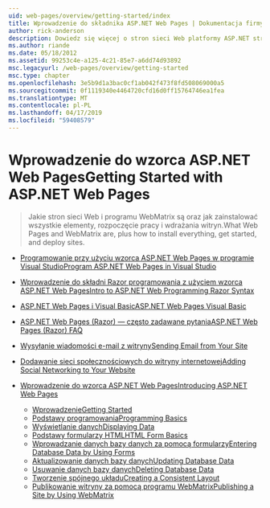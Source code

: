 ```yaml
---
uid: web-pages/overview/getting-started/index
title: Wprowadzenie do składnika ASP.NET Web Pages | Dokumentacja firmy Microsoft
author: rick-anderson
description: Dowiedz się więcej o stron sieci Web platformy ASP.NET strony sieci Web ASP.NET i Nowa składnia Razor oferują szybki, przystępny i nieskomplikowany sposób łączenia kodu serwera z HTML t...
ms.author: riande
ms.date: 05/18/2012
ms.assetid: 99253c4e-a125-4c21-85e7-a6dd74d93892
msc.legacyurl: /web-pages/overview/getting-started
msc.type: chapter
ms.openlocfilehash: 3e5b9d1a3bac0cf1ab042f473f8fd508069000a5
ms.sourcegitcommit: 0f1119340e4464720cfd16d0ff15764746ea1fea
ms.translationtype: MT
ms.contentlocale: pl-PL
ms.lasthandoff: 04/17/2019
ms.locfileid: "59408579"
---
```

# <a name="getting-started-with-aspnet-web-pages"></a><span data-ttu-id="44546-103">Wprowadzenie do wzorca ASP.NET Web Pages</span><span class="sxs-lookup"><span data-stu-id="44546-103">Getting Started with ASP.NET Web Pages</span></span>

> <span data-ttu-id="44546-104">Jakie stron sieci Web i programu WebMatrix są oraz jak zainstalować wszystkie elementy, rozpoczęcie pracy i wdrażania witryn.</span><span class="sxs-lookup"><span data-stu-id="44546-104">What Web Pages and WebMatrix are, plus how to install everything, get started, and deploy sites.</span></span>


- [<span data-ttu-id="44546-105">Programowanie przy użyciu wzorca ASP.NET Web Pages w programie Visual Studio</span><span class="sxs-lookup"><span data-stu-id="44546-105">Program ASP.NET Web Pages in Visual Studio</span></span>](program-asp-net-web-pages-in-visual-studio.md)
- [<span data-ttu-id="44546-106">Wprowadzenie do składni Razor programowania z użyciem wzorca ASP.NET Web Pages</span><span class="sxs-lookup"><span data-stu-id="44546-106">Intro to ASP.NET Web Programming Razor Syntax</span></span>](introducing-razor-syntax-c.md)
- [<span data-ttu-id="44546-107">ASP.NET Web Pages i Visual Basic</span><span class="sxs-lookup"><span data-stu-id="44546-107">ASP.NET Web Pages Visual Basic</span></span>](introducing-razor-syntax-vb.md)
- [<span data-ttu-id="44546-108">ASP.NET Web Pages (Razor) — często zadawane pytania</span><span class="sxs-lookup"><span data-stu-id="44546-108">ASP.NET Web Pages (Razor) FAQ</span></span>](aspnet-web-pages-razor-faq.md)
- [<span data-ttu-id="44546-109">Wysyłanie wiadomości e-mail z witryny</span><span class="sxs-lookup"><span data-stu-id="44546-109">Sending Email from Your Site</span></span>](11-adding-email-to-your-web-site.md)
- [<span data-ttu-id="44546-110">Dodawanie sieci społecznościowych do witryny internetowej</span><span class="sxs-lookup"><span data-stu-id="44546-110">Adding Social Networking to Your Website</span></span>](13-adding-social-networking-to-your-web-site.md)
- [<span data-ttu-id="44546-111">Wprowadzenie do wzorca ASP.NET Web Pages</span><span class="sxs-lookup"><span data-stu-id="44546-111">Introducing ASP.NET Web Pages</span></span>](introducing-aspnet-web-pages-2/index.md)

    - [<span data-ttu-id="44546-112">Wprowadzenie</span><span class="sxs-lookup"><span data-stu-id="44546-112">Getting Started</span></span>](introducing-aspnet-web-pages-2/getting-started.md)
    - [<span data-ttu-id="44546-113">Podstawy programowania</span><span class="sxs-lookup"><span data-stu-id="44546-113">Programming Basics</span></span>](introducing-aspnet-web-pages-2/intro-to-web-pages-programming.md)
    - [<span data-ttu-id="44546-114">Wyświetlanie danych</span><span class="sxs-lookup"><span data-stu-id="44546-114">Displaying Data</span></span>](introducing-aspnet-web-pages-2/displaying-data.md)
    - [<span data-ttu-id="44546-115">Podstawy formularzy HTML</span><span class="sxs-lookup"><span data-stu-id="44546-115">HTML Form Basics</span></span>](introducing-aspnet-web-pages-2/form-basics.md)
    - [<span data-ttu-id="44546-116">Wprowadzanie danych bazy danych za pomocą formularzy</span><span class="sxs-lookup"><span data-stu-id="44546-116">Entering Database Data by Using Forms</span></span>](introducing-aspnet-web-pages-2/entering-data.md)
    - [<span data-ttu-id="44546-117">Aktualizowanie danych bazy danych</span><span class="sxs-lookup"><span data-stu-id="44546-117">Updating Database Data</span></span>](introducing-aspnet-web-pages-2/updating-data.md)
    - [<span data-ttu-id="44546-118">Usuwanie danych bazy danych</span><span class="sxs-lookup"><span data-stu-id="44546-118">Deleting Database Data</span></span>](introducing-aspnet-web-pages-2/deleting-data.md)
    - [<span data-ttu-id="44546-119">Tworzenie spójnego układu</span><span class="sxs-lookup"><span data-stu-id="44546-119">Creating a Consistent Layout</span></span>](introducing-aspnet-web-pages-2/layouts.md)
    - [<span data-ttu-id="44546-120">Publikowanie witryny za pomocą programu WebMatrix</span><span class="sxs-lookup"><span data-stu-id="44546-120">Publishing a Site by Using WebMatrix</span></span>](introducing-aspnet-web-pages-2/publishing.md)
